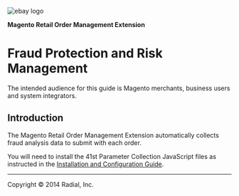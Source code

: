 ![ebay logo](/docs/static/logo-vert.png)

**Magento Retail Order Management Extension**
# Fraud Protection and Risk Management

The intended audience for this guide is Magento merchants, business users and system integrators.

## Introduction

The Magento Retail Order Management Extension automatically collects fraud analysis data to submit with each order.

You will need to install the 41st Parameter Collection JavaScript files as instructed in the [Installation and Configuration Guide](/docs/INSTALL.md#step-3-install-41st-parameter-javascript).

- - -
Copyright © 2014 Radial, Inc.
